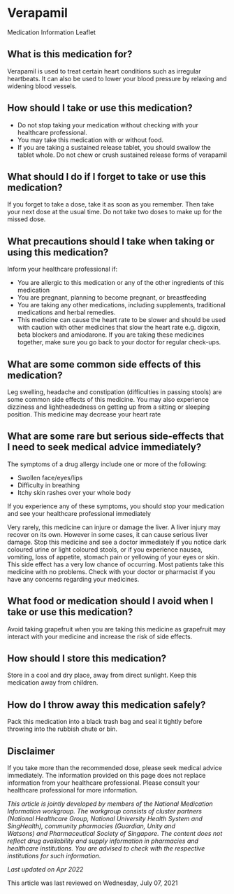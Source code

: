 # Verapamil

Medication Information Leaflet

What is this medication for?
----------------------------

Verapamil is used to treat certain heart conditions such as irregular heartbeats. It can also be used to lower your blood pressure by relaxing and widening blood vessels.

How should I take or use this medication?
-----------------------------------------

* Do not stop taking your medication without checking with your healthcare professional.
* You may take this medication with or without food.
* If you are taking a sustained release tablet, you should swallow the tablet whole. Do not chew or crush sustained release forms of verapamil

What should I do if I forget to take or use this medication?
------------------------------------------------------------

If you forget to take a dose, take it as soon as you remember. Then take your next dose at the usual time. Do not take two doses to make up for the missed dose.

What precautions should I take when taking or using this medication?
--------------------------------------------------------------------

Inform your healthcare professional if:

* You are allergic to this medication or any of the other ingredients of this medication
* You are pregnant, planning to become pregnant, or breastfeeding
* You are taking any other medications, including supplements, traditional medications and herbal remedies.
* This medicine can cause the heart rate to be slower and should be used with caution with other medicines that slow the heart rate e.g. digoxin, beta blockers and amiodarone. If you are taking these medicines together, make sure you go back to your doctor for regular check-ups.

What are some common side effects of this medication?
-----------------------------------------------------

Leg swelling, headache and constipation (difficulties in passing stools) are some common side effects of this medicine. You may also experience dizziness and lightheadedness on getting up from a sitting or sleeping position. This medicine may decrease your heart rate

What are some rare but serious side-effects that I need to seek medical advice immediately?
-------------------------------------------------------------------------------------------

The symptoms of a drug allergy include one or more of the following:

* Swollen face/eyes/lips
* Difficulty in breathing
* Itchy skin rashes over your whole body

If you experience any of these symptoms, you should stop your medication and see your healthcare professional immediately

Very rarely, this medicine can injure or damage the liver. A liver injury may recover on its own. However in some cases, it can cause serious liver damage. Stop this medicine and see a doctor immediately if you notice dark coloured urine or light coloured stools, or if you experience nausea, vomiting, loss of appetite, stomach pain or yellowing of your eyes or skin. This side effect has a very low chance of occurring. Most patients take this medicine with no problems. Check with your doctor or pharmacist if you have any concerns regarding your medicines.

What food or medication should I avoid when I take or use this medication?
--------------------------------------------------------------------------

Avoid taking grapefruit when you are taking this medicine as grapefruit may interact with your medicine and increase the risk of side effects.

How should I store this medication?
-----------------------------------

Store in a cool and dry place, away from direct sunlight. Keep this medication away from children.

How do I throw away this medication safely?
-------------------------------------------

Pack this medication into a black trash bag and seal it tightly before throwing into the rubbish chute or bin.

Disclaimer
----------

If you take more than the recommended dose, please seek medical advice immediately. The information provided on this page does not replace information from your healthcare professional. Please consult your healthcare professional for more information.

*This article is jointly developed by members of the National Medication Information workgroup. The workgroup consists of cluster partners (National Healthcare Group, National University Health System and SingHealth), community pharmacies (Guardian, Unity and Watsons) and Pharmaceutical Society of Singapore. The content does not reflect drug availability and supply information in pharmacies and healthcare institutions. You are advised to check with the respective institutions for such information.*

*Last updated on Apr 2022*

This article was last reviewed on
Wednesday, July 07, 2021